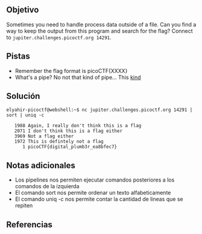 ## Objetivo
Sometimes you need to handle process data outside of a file. Can you find a way to keep the output from this program and search for the flag? Connect to `jupiter.challenges.picoctf.org 14291`.

## Pistas
- Remember the flag format is picoCTF{XXXX}
- What's a pipe? No not that kind of pipe... This [kind](http://www.linfo.org/pipes.html)

## Solución
```
elyahir-picoctf@webshell:~$ nc jupiter.challenges.picoctf.org 14291 | sort | uniq -c

   1988 Again, I really don't think this is a flag
   2071 I don't think this is a flag either
   3969 Not a flag either
   1972 This is defintely not a flag
      1 picoCTF{digital_plumb3r_ea8bfec7}
```

## Notas adicionales
- Los pipelines nos permiten ejecutar comandos posteriores a los comandos de la izquierda
- El comando sort nos permite ordenar un texto alfabeticamente
- El comando uniq -c nos permite contar la cantidad de lineas que se repiten

## Referencias

